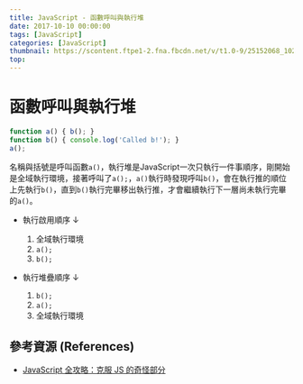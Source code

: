 ```yaml
---
title: JavaScript - 函數呼叫與執行堆
date: 2017-10-10 00:00:00
tags: [JavaScript]
categories: [JavaScript]
thumbnail: https://scontent.ftpe1-2.fna.fbcdn.net/v/t1.0-9/25152068_10208369508114830_4476640990371468565_n.jpg?oh=6efe943aac4e8fd6168c3a1dec176626&oe=5AD5D929
top:
---
```

# 函數呼叫與執行堆
```javascript
function a() { b(); }
function b() { console.log('Called b!'); }
a();
```
名稱與括號是呼叫函數`a()`，執行堆是JavaScript一次只執行一件事順序，剛開始是全域執行環境，接著呼叫了`a();`，`a()`執行時發現呼叫`b()`，會在執行推的順位上先執行`b()`，直到`b()`執行完畢移出執行推，才會繼續執行下一層尚未執行完畢的`a()`。

* 執行啟用順序 ↓
  1. 全域執行環境
  1. `a();`
  1. `b();`

* 執行堆疊順序 ↓
  1. `b();`
  1. `a();`
  1. 全域執行環境

## 參考資源 (References)
* [JavaScript 全攻略：克服 JS 的奇怪部分](https://www.udemy.com/javascriptjs/learn/v4/overview)
